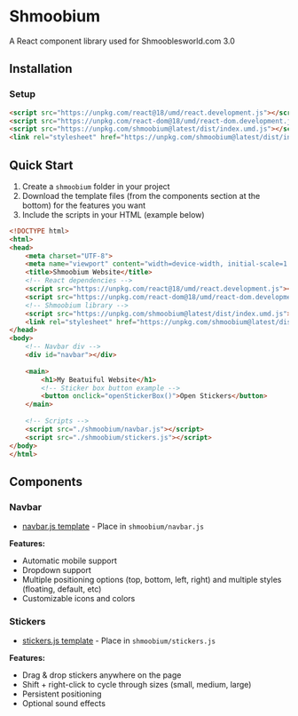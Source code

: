 # Shmoobium

A React component library used for Shmooblesworld.com 3.0

## Installation

### Setup
```html
<script src="https://unpkg.com/react@18/umd/react.development.js"></script>
<script src="https://unpkg.com/react-dom@18/umd/react-dom.development.js"></script>
<script src="https://unpkg.com/shmoobium@latest/dist/index.umd.js"></script>
<link rel="stylesheet" href="https://unpkg.com/shmoobium@latest/dist/index.css">
```

## Quick Start

1. Create a `shmoobium` folder in your project
2. Download the template files (from the components section at the bottom) for the features you want
3. Include the scripts in your HTML (example below)

```html
<!DOCTYPE html>
<html>
<head>
    <meta charset="UTF-8">
    <meta name="viewport" content="width=device-width, initial-scale=1.0">
    <title>Shmoobium Website</title>
    <!-- React dependencies -->
    <script src="https://unpkg.com/react@18/umd/react.development.js"></script> 
    <script src="https://unpkg.com/react-dom@18/umd/react-dom.development.js"></script>
    <!-- Shmoobium library -->
    <script src="https://unpkg.com/shmoobium@latest/dist/index.umd.js"></script>
    <link rel="stylesheet" href="https://unpkg.com/shmoobium@latest/dist/index.css">
</head>
<body>
    <!-- Navbar div -->
    <div id="navbar"></div>
    
    <main>
        <h1>My Beatuiful Website</h1>
        <!-- Sticker box button example -->
        <button onclick="openStickerBox()">Open Stickers</button>
    </main>
    
    <!-- Scripts -->
    <script src="./shmoobium/navbar.js"></script>
    <script src="./shmoobium/stickers.js"></script>
</body>
</html>
```

## Components

### Navbar

   - [navbar.js template](https://raw.githubusercontent.com/chipcorn/shmoobium/main/templates/navbar.js) - Place in `shmoobium/navbar.js`

**Features:**
- Automatic mobile support
- Dropdown support
- Multiple positioning options (top, bottom, left, right) and multiple styles (floating, default, etc)
- Customizable icons and colors

### Stickers

   - [stickers.js template](https://raw.githubusercontent.com/chipcorn/shmoobium/main/templates/stickers.js) - Place in `shmoobium/stickers.js`

**Features:**
- Drag & drop stickers anywhere on the page
- Shift + right-click to cycle through sizes (small, medium, large)
- Persistent positioning
- Optional sound effects